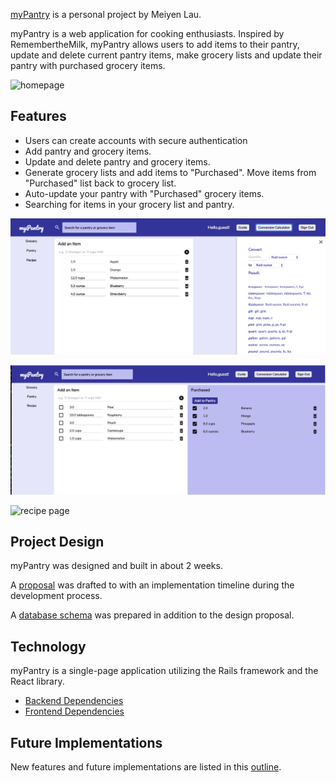 [myPantry](https://mypantry.herokuapp.com/#/) is a personal project by Meiyen Lau.

myPantry is a web application for cooking enthusiasts. Inspired by
RemembertheMilk, myPantry allows users to add items to their pantry,
update and delete current pantry items, make grocery lists and
update their pantry with purchased grocery items.

![homepage](./docs/homepage1.png)


## Features
- Users can create accounts with secure authentication
- Add pantry and grocery items.
- Update and delete pantry and grocery items.
- Generate grocery lists and add items to "Purchased". Move items from
  "Purchased" list back to grocery list.
- Auto-update your pantry with "Purchased" grocery items.
- Searching for items in your grocery list and pantry.

![pantry page](./docs/pantry1.png)

![grocery page](./docs/grocery1.png)

![recipe page](./docs/recipe1.png)

## Project Design
myPantry was designed and built in about 2 weeks.

A [proposal](./docs/proposal/development_README.md) was drafted to with an implementation timeline
during the development process.

A [database schema](./docs/proposal/schema.md) was prepared in addition to the design proposal.


## Technology
myPantry is a single-page application utilizing the Rails framework and
the React library.
- [Backend Dependencies](./docs/backend_tech.md)
- [Frontend Dependencies](./docs/frontend_tech.md)


## Future Implementations
New features and future implementations are listed in this
[outline](./docs/future_implementations.md).
